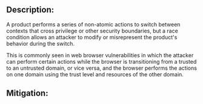 ## Description:

A product performs a series of non-atomic actions to switch between contexts that cross privilege or other security boundaries, but a race condition allows an attacker to modify or misrepresent the product's behavior during the switch.

This is commonly seen in web browser vulnerabilities in which the attacker can perform certain actions while the browser is transitioning from a trusted to an untrusted domain, or vice versa, and the browser performs the actions on one domain using the trust level and resources of the other domain.

## Mitigation:
